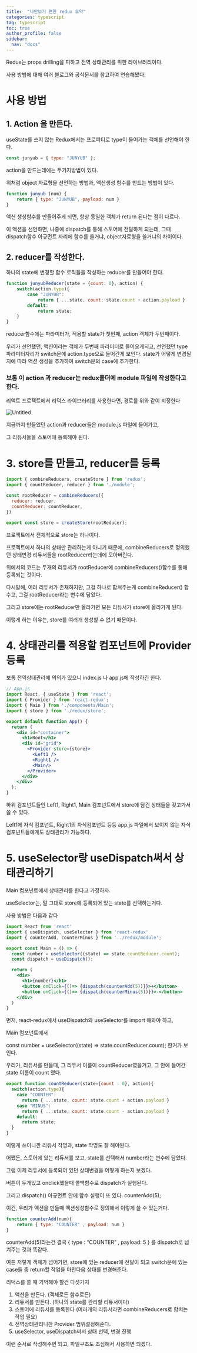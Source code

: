 ```yaml
---
title:  "나만보기 편한 redux 요약"
categories: typescript
tag: typescript
toc: true
author_profile: false
sidebar:
  nav: "docs"
---
```


Redux는 props drilling을 피하고 전역 상태관리를 위한 라이브러리이다.

사용 방법에 대해 여러 블로그와 공식문서를 참고하여 연습해봤다.

# 사용 방법

## 1.  Action 을 만든다.

useState를 쓰지 않는 Redux에서는 프로퍼티로 type이 들어가는 객체를 선언해야 한다.

```jsx
const junyub = { type: "JUNYUB" };
```

action을 만드는데에는 두가지방법이 있다.

위처럼 object 자료형을 선언하는 방법과, 액션생성 함수를 만드는 방법이 있다.

```jsx
function junyub (num) {
	return { type: "JUNYUB", payload: num } 
}
```

액션 생성함수를 만들어주게 되면, 항상 동일한 객체가 return 된다는 점이 다르다.

이 액션을 선언하면, 나중에 dispatch를 통해 스토어에 전달하게 되는데, 그때 dispatch함수 아규먼트 자리에 함수를 쓸거냐, object자료형을 쓸거냐의 차이이다.

## 2.  reducer를 작성한다.

하나의 state에 변경할 함수 로직들을 작성하는 reducer를 만들어야 한다.

```jsx
function junyubReducer(state = {count: 0}, action) {
	switch(action.type){
		case "JUNYUB":
			return { ...state, count: state.count + action.payload }
		default:
			return state;
	}
}
```

reducer함수에는 파라미터가, 적용할 state가 첫번째, action 객체가 두번째이다.

우리가 선언했던, 액션이라는 객체가 두번째 파라미터로 들어오게되고, 선언했던 type파라미터자리가 switch문에 action.type으로 들어간게 보인다. state가 어떻게 변경될지에 따라 액션 생성을 추가하여 switch문의 case에 추가한다.

### 보통 이 action 과 reducer는 redux폴더에 module 파일에 작성한다고 한다.

리액트 프로젝트에서 리덕스 라이브러리를 사용한다면, 경로를 위와 같이 지정한다

![Untitled](https://s3-us-west-2.amazonaws.com/secure.notion-static.com/75272740-b460-439b-92aa-05df4ad35e38/Untitled.png)

지금까지 만들었던 action과 reducer들은 module.js 파일에 들어가고,

그 리듀서들을 스토어에 등록해야 된다.

# 3. store를 만들고, reducer를 등록

```jsx
import { combineReducers, createStore } from 'redux';
import { countReducer, reducer } from './module';

const rootReducer = combineReducers({
  reducer: reducer,
  countReducer: countReducer,
})

export const store = createStore(rootReducer);
```

프로젝트에서 전체적으로 store는 하나이다. 

프로젝트에서 하나의 상태만 관리하는게 아니기 때문에, combineReducers로 정의했던 상태변경 리듀서들을 rootReducer라는데에 모아버린다.

위에서의 코드는 두개의 리듀서가 rootReducer에 combineReducers()함수를 통해 등록되는 것이다.

다시말해, 여러 리듀서가 존재하지만, 그걸 하나로 합쳐주는게 combineReducer() 함수고, 그걸 rootReducer라는 변수에 담았다. 

그리고 store에는 rootReducer만 올라가면 모든 리듀서가 store에 올라가게 된다.

이렇게 하는 이유는, store를 여러개 생성할 수 없기 때문이다.

# 4. 상태관리를 적용할 컴포넌트에 Provider 등록

보통 전역상태관리에 의의가 있으니 index.js 나 app.js에 작성하긴 한다.

```jsx
// App.js
import React, { useState } from 'react';
import { Provider } from 'react-redux';
import { Main } from './components/Main';
import { store } from './redux/store';

export default function App() {
  return (
    <div id="container">
      <h1>Root</h1>
      <div id="grid">
        <Provider store={store}>
          <Left1 />
          <Right1 />
          <Main/>
        </Provider>
      </div>
    </div>
  );
}
```

하위 컴포넌트들인 Left1, Right1, Main 컴포넌트에서 store에 담긴 상태들을 갖고가서 쓸 수 있다.

Left1에 자식 컴포넌트, Right1의 자식컴포넌트 등등 app.js 파일에서 보이지 않는 자식컴포넌트들에게도 상태관리가 가능하다.

# 5. useSelector랑 useDispatch써서 상태관리하기

Main 컴포넌트에서 상태관리를 한다고 가정하자.

useSelector는, 말 그대로 store에 등록되어 있는 state를 선택하는거다.

사용 방법은 다음과 같다

```jsx
import React from 'react'
import { useDispatch, useSelector } from 'react-redux'
import { counterAdd, counterMinus } from '../redux/module';

export const Main = () => {
  const number = useSelector((state) => state.countReducer.count);
  const dispatch = useDispatch();

  return (
    <div>
      <h1>{number}</h1>
      <button onClick={()=> {dispatch(counterAdd(5))}}>+</button>
      <button onClick={()=> {dispatch(counterMinus(5))}}>-</button>
    </div>
  )
}
```

먼저, react-redux에서 useDispatch와 useSelector를 import 해와야 하고,

Main 컴포넌트에서

const number = useSelector((state) ⇒ state.countReducer.count); 한거가 보인다.

우리가, 리듀서를 만들때, 그 리듀서 이름이 countReducer였을거고, 그 안에 들어간 state 이름이 count 였다.

```jsx
export function countReducer(state={count : 0}, action){
  switch(action.type){
    case "COUNTER":
      return { ...state, count: state.count + action.payload }
    case "MINUS":
      return { ...state, count: state.count - action.payload }
    default:
      return state;
  }
}
```

이렇게 쓰이니깐 리듀서 작명과, state 작명도 잘 해야된다.

어쨌든, 스토어에 있는 리듀서를 보고, state를 선택해서 number라는 변수에 담았다.

그럼 이제 리듀서에 등록되어 있던 상태변경을 어떻게 하는지 보겠다.

버튼이 두개있고 onclick했을때 콜백함수로 dispatch가 실행된다.

그리고 dispatch() 아규먼트 안에 함수 실행이 또 있다. counterAdd(5);

이건, 우리가 액션을 만들때 액션생성함수로 정의해서 이렇게 쓸 수 있는거다.

```jsx
function counterAdd(num){
	return { type: "COUNTER" , payload: num }
}
```

counterAdd(5)라는건 결국 { type : “COUNTER” , payload: 5 } 를 dispatch로 넘겨주는 것과 똑같다.

여튼 저렇게 객체가 넘어가면, store에 있는 reducer에 전달이 되고 switch문에 있는 case들 중 return할 작업을 마친다음 상태를 변경해준다.

리덕스를 쓸 때 기억해야 할건 다섯가지

1. 액션을 만든다. (객체로든 함수로든)
2. 리듀서를 만든다. (하나의 state를 관리할 리듀서이다)
3. 스토어에 리듀서를 등록한다 (여러개의 리듀서라면 combineReducers로 합치는 작업 필요)
4. 전역상태관리니깐 Provider 범위설정해준다.
5. useSelector, useDispatch써서 상태 선택, 변경 진행

이런 순서로 작성해주면 되고, 파일구조도 조심해서 사용하면 되겠다.